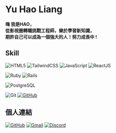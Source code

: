 #  Yu Hao Liang
<strong>嗨 我是HAO，<br>
從影視圈轉職挑戰工程師，樂於學習新知識，<br>
期許自己可以成為一個強大的人！努力成長中 !</strong> 
## Skill
![HTML5](https://img.shields.io/badge/-HTML5-E34F26?logo=html5&logoColor=white&style=for-the-badge)
![TailwindCSS](https://img.shields.io/badge/-TailwindCSS-06B6D4?logo=tailwindcss&logoColor=white&style=for-the-badge)
![JavaScript](https://img.shields.io/badge/-JavaScript-F7DF1E?logo=javascript&logoColor=white&style=for-the-badge)
![ReactJS](https://img.shields.io/badge/-ReactJs-61DAFB?logo=react&logoColor=white&style=for-the-badge)

![Ruby](https://img.shields.io/badge/-Ruby-CC342D?logo=ruby&logoColor=white&style=for-the-badge)
![Rails](https://img.shields.io/badge/-Rails-D30001?logo=rubyonrails&logoColor=white&style=for-the-badge)

![PostgreSQL](https://img.shields.io/badge/-PostgreSQL-4169E1?logo=postgresql&logoColor=white&style=for-the-badge)

![Git](https://img.shields.io/badge/-Git-F05032?logo=git&logoColor=white&style=for-the-badge)
[![GitHub](https://img.shields.io/badge/-GitHub-181717?logo=github&logoColor=white&style=for-the-badge)](https://github.com/viiining)

## 個人連結
[![GitHub](https://img.shields.io/badge/-GitHub-181717?logo=github&logoColor=white&style=for-the-badge)](https://github.com/andy840818)
[![Gmail](https://img.shields.io/badge/-Gmail-EA4335?logo=gmail&logoColor=white&style=for-the-badge)](mailto:liangyuhao818@gmail.com)
[![Discord](https://img.shields.io/badge/-Discord-5865F2?logo=discord&logoColor=white&style=for-the-badge)](https://discordapp.com/users/haohao_0818)
